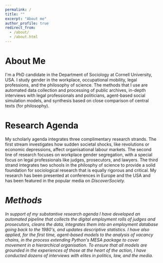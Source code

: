 ```yaml
---
permalink: /
title: ""
excerpt: "About me"
author_profile: true
redirect_from: 
  - /about/
  - /about.html
---
```


About Me
======

I'm a PhD candidate in the Department of Sociology at Cornell University, USA. I study gender in the workplace, occupational mobility, legal professions, and the philosophy of science. The methods that I use are automated data collection and processing of public archives, in-depth interviews with legal professionals and politicians, agent-based social simulation models, and synthesis based on close comparison of central texts (for philosophy). 

Research Agenda
======

My scholarly agenda integrates three complimentary research strands. The first stream investigates how sudden societal shocks, like revolutions or economic depressions, affect organisational labour markets. The second line of research focuses on workplace gender segregation, with a special focus on legal professionals like judges, prosecutors, and lawyers. The third strand integrates two schools in the philosphy of science to provide a solid foundation for sociological research that is equally rigorous and critical. My research has been presented at conferences in Europe and the USA and has been featured in the popular media on <i>DiscoverSociety<i>.
  
Methods
======

In support of my substantive research agenda I have developed an automated pipeline that collects the digital employment rolls of judges and prosecutors, cleans the data, integrates them into an employment database going back to the 1980's, and updates descriptive statistics. I have also applied, for the first time, agent-based models to the analysis of vacancy chains, in the process extending Python's MESA package to cover movement in a hierarchical organisation. To ensure that all models are grounded in the experiences of those at the heart of the action, I have conducted dozens of interviews with elites in politics, law, and the media. 
